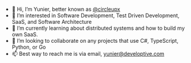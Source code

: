 - 👋 Hi, I’m Yunier, better known as [@circleupx](https://github.com/circleupx/)
- 👀 I’m interested in Software Development, Test Driven Development, SaaS, and Software Architecture
- 🌱 I’m currently learning about distributed systems and how to build my own SaaS.
- 💞️ I’m looking to collaborate on any projects that use C#, TypeScript, Python, or Go
- 📫 Best way to reach me is via email, yunier@developtive.com

<!---
circleupx/circleupx is a ✨ special ✨ repository because its `README.md` (this file) appears on your GitHub profile.
You can click the Preview link to take a look at your changes.
--->
